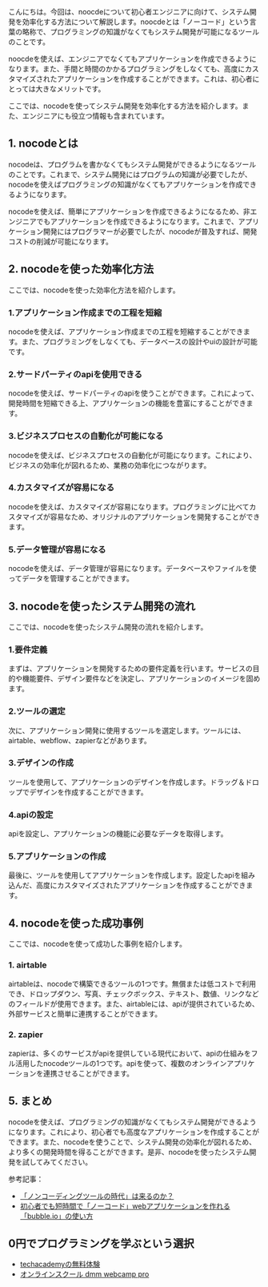 <!--
title: 【nocode】nocdoeでシステム開発を爆速化して少労所得にする
tags: nocode,効率化
id: 
private: false
-->

こんにちは。今回は、noocdeについて初心者エンジニアに向けて、システム開発を効率化する方法について解説します。noocdeとは「ノーコード」という言葉の略称で、プログラミングの知識がなくてもシステム開発が可能になるツールのことです。

noocdeを使えば、エンジニアでなくてもアプリケーションを作成できるようになります。また、手間と時間のかかるプログラミングをしなくても、高度にカスタマイズされたアプリケーションを作成することができます。これは、初心者にとっては大きなメリットです。

ここでは、nocodeを使ってシステム開発を効率化する方法を紹介します。また、エンジニアにも役立つ情報も含まれています。

## 1. nocodeとは

nocodeは、プログラムを書かなくてもシステム開発ができるようになるツールのことです。これまで、システム開発にはプログラムの知識が必要でしたが、nocodeを使えばプログラミングの知識がなくてもアプリケーションを作成できるようになります。

nocodeを使えば、簡単にアプリケーションを作成できるようになるため、非エンジニアでもアプリケーションを作成できるようになります。これまで、アプリケーション開発にはプログラマーが必要でしたが、nocodeが普及すれば、開発コストの削減が可能になります。

## 2. nocodeを使った効率化方法

ここでは、nocodeを使った効率化方法を紹介します。

### 1.アプリケーション作成までの工程を短縮

nocodeを使えば、アプリケーション作成までの工程を短縮することができます。また、プログラミングをしなくても、データベースの設計やuiの設計が可能です。

### 2.サードパーティのapiを使用できる

nocodeを使えば、サードパーティのapiを使うことができます。これによって、開発時間を短縮できる上、アプリケーションの機能を豊富にすることができます。

### 3.ビジネスプロセスの自動化が可能になる

nocodeを使えば、ビジネスプロセスの自動化が可能になります。これにより、ビジネスの効率化が図れるため、業務の効率化につながります。

### 4.カスタマイズが容易になる

nocodeを使えば、カスタマイズが容易になります。プログラミングに比べてカスタマイズが容易なため、オリジナルのアプリケーションを開発することができます。

### 5.データ管理が容易になる

nocodeを使えば、データ管理が容易になります。データベースやファイルを使ってデータを管理することができます。

## 3. nocodeを使ったシステム開発の流れ

ここでは、nocodeを使ったシステム開発の流れを紹介します。

### 1.要件定義

まずは、アプリケーションを開発するための要件定義を行います。サービスの目的や機能要件、デザイン要件などを決定し、アプリケーションのイメージを固めます。

### 2.ツールの選定

次に、アプリケーション開発に使用するツールを選定します。ツールには、airtable、webflow、zapierなどがあります。

### 3.デザインの作成

ツールを使用して、アプリケーションのデザインを作成します。ドラッグ＆ドロップでデザインを作成することができます。

### 4.apiの設定

apiを設定し、アプリケーションの機能に必要なデータを取得します。

### 5.アプリケーションの作成

最後に、ツールを使用してアプリケーションを作成します。設定したapiを組み込んだ、高度にカスタマイズされたアプリケーションを作成することができます。

## 4. nocodeを使った成功事例

ここでは、nocodeを使って成功した事例を紹介します。

### 1. airtable

airtableは、nocodeで構築できるツールの1つです。無償または低コストで利用でき、ドロップダウン、写真、チェックボックス、テキスト、数値、リンクなどのフィールドが使用できます。また、airtableには、apiが提供されているため、外部サービスと簡単に連携することができます。

### 2. zapier

zapierは、多くのサービスがapiを提供している現代において、apiの仕組みをフル活用したnocodeツールの1つです。apiを使って、複数のオンラインアプリケーションを連携させることができます。

## 5. まとめ

nocodeを使えば、プログラミングの知識がなくてもシステム開発ができるようになります。これにより、初心者でも高度なアプリケーションを作成することができます。また、nocodeを使うことで、システム開発の効率化が図れるため、より多くの開発時間を得ることができます。是非、nocodeを使ったシステム開発を試してみてください。

参考記事：
- [「ノンコーディングツールの時代」は来るのか？](https://qiita.com/kojima_m/items/58f0826b3fe4d24f59cb)
- [初心者でも短時間で「ノーコード」webアプリケーションを作れる「bubble.io」の使い方](https://qiita.com/kaichan_engineer/items/57ca938aa7679d89ac5f)

## 0円でプログラミングを学ぶという選択
- [techacademyの無料体験](//af.moshimo.com/af/c/click?a_id=2612475&amp;p_id=1555&amp;pc_id=2816&amp;pl_id=22706&amp;url=https%3a%2f%2ftechacademy.jp%2fhtmlcss-trial%3futm_source%3dmoshimo%26utm_medium%3daffiliate%26utm_campaign%3dtextad)
- [オンラインスクール dmm webcamp pro](//af.moshimo.com/af/c/click?a_id=2612482&amp;p_id=1363&amp;pc_id=2297&amp;pl_id=39999&amp;guid=on)


